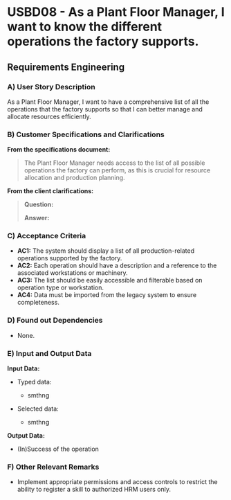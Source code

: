 # USBD08 - As a Plant Floor Manager, I want to know the different operations the factory supports.

## Requirements Engineering

### A) User Story Description

As a Plant Floor Manager, I want to have a comprehensive list of all the operations that the factory supports so that I can better manage and allocate resources efficiently.
### B) Customer Specifications and Clarifications

**From the specifications document:**

> The Plant Floor Manager needs access to the list of all possible operations the factory can perform, as this is crucial for resource allocation and production planning.

**From the client clarifications:**

> **Question:** 
>
> **Answer:** 


### C) Acceptance Criteria

* **AC1:** The system should display a list of all production-related operations supported by the factory.
* **AC2:** Each operation should have a description and a reference to the associated workstations or machinery.
* **AC3:** The list should be easily accessible and filterable based on operation type or workstation.
* **AC4:** Data must be imported from the legacy system to ensure completeness.

### D) Found out Dependencies

* None.

### E) Input and Output Data

**Input Data:**

* Typed data:
    * smthng

* Selected data:
    * smthng

**Output Data:**

* (In)Success of the operation

### F) Other Relevant Remarks

* Implement appropriate permissions and access controls to restrict the ability to register a skill to authorized HRM users only.